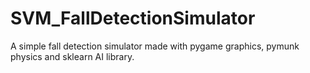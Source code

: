 # SVM_FallDetectionSimulator
A simple fall detection simulator made with pygame graphics, pymunk physics and sklearn AI library.
